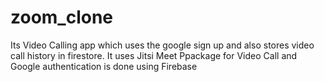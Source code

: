 # zoom_clone

Its Video Calling app which uses the google sign up and also stores video call history in firestore.
It uses Jitsi Meet Ppackage for Video Call and Google authentication is done using Firebase

